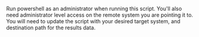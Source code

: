 Run powershell as an administrator when running this script.
You'll also need administrator level access on the remote system you are pointing it to.
You will need to update the script with your desired target system, and destination path for the results data.

